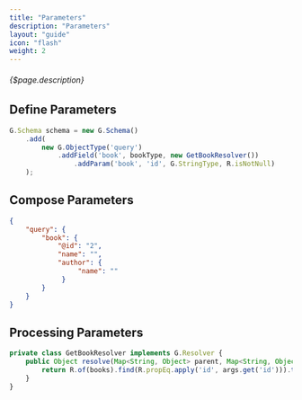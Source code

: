```yaml
---
title: "Parameters"
description: "Parameters"
layout: "guide"
icon: "flash"
weight: 2
---
```


###### {$page.description}

<article id="1">

## Define Parameters

```javascript
G.Schema schema = new G.Schema()
    .add(
        new G.ObjectType('query')
            .addField('book', bookType, new GetBookResolver())
                .addParam('book', 'id', G.StringType, R.isNotNull)
    );
```

</article>

<article id="2">

## Compose Parameters

```JSON
{
    "query": {
        "book": {
            "@id": "2",
            "name": "",
            "author": {
                 "name": ""
             }
        }
    }
}
```

</article>

<article id="3">

## Processing Parameters

```javascript
private class GetBookResolver implements G.Resolver {
    public Object resolve(Map<String, Object> parent, Map<String, Object> args, G.ResolvingContext context) {
        return R.of(books).find(R.propEq.apply('id', args.get('id'))).toMap();
    }
}
```

</article>
